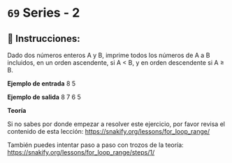 # `69` Series - 2

## 📝 Instrucciones:

Dado dos números enteros A y B, imprime todos los números de A a B incluidos, en un orden ascendente, si A < B, y en orden descendente si A ≥ B.


**Ejemplo de entrada**
8
5

**Ejemplo de salida**
8 7 6 5

**Teoría**

Si no sabes por donde empezar a resolver este ejercicio, por favor revisa el contenido de esta lección:
https://snakify.org/lessons/for_loop_range/

También puedes intentar paso a paso con trozos de la teoría:
https://snakify.org/lessons/for_loop_range/steps/1/